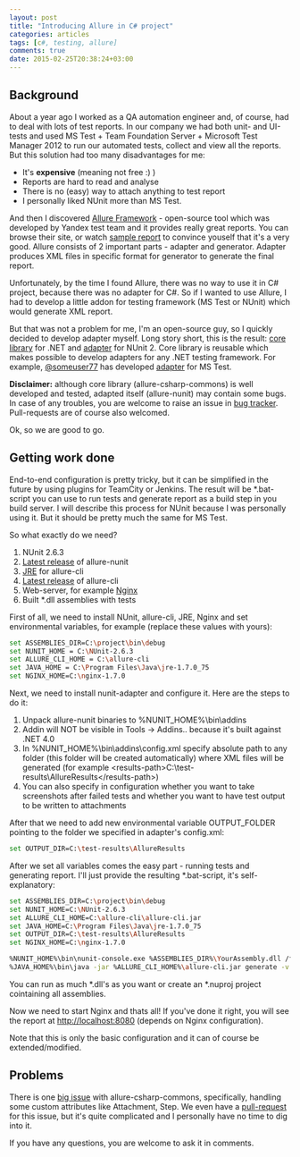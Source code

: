 ```yaml
---
layout: post
title: "Introducing Allure in C# project"
categories: articles
tags: [c#, testing, allure]
comments: true
date: 2015-02-25T20:38:24+03:00
---
```


Background
----------

<!-- TEASER START -->

About a year ago I worked as a QA automation engineer and, of course, had to deal with lots of test reports. In our company we had both unit- and UI-tests and used MS Test + Team Foundation Server + Microsoft Test Manager 2012 to run our automated tests, collect and view all the reports. But this solution had too many disadvantages for me:

 - It's **expensive** (meaning not free :) )
 - Reports are hard to read and analyse
 - There is no (easy) way to attach anything to test report
 - I personally liked NUnit more than MS Test.

<!-- TEASER STOP -->

And then I discovered [Allure Framework](http://allure.qatools.ru) - open-source tool which was developed by Yandex test team and it provides really great reports. You can browse their site, or watch [sample report](http://teamcity.qatools.ru/repository/download/allure_core_master_release/lastSuccessful/index.html?guest=1#/home) to convince youself that it's a very good. Allure consists of 2 important parts - adapter and generator. Adapter produces XML files in specific format for generator to generate the final report.

Unfortunately, by the time I found Allure, there was no way to use it in C# project, because there was no adapter for C#. So if I wanted to use Allure, I had to develop a little addon for testing framework (MS Test or NUnit) which would generate XML report.

But that was not a problem for me, I'm an open-source guy, so I quickly decided to develop adapter myself. Long story short, this is the result: [core library](https://github.com/allure-framework/allure-csharp-commons) for .NET and [adapter](https://github.com/allure-framework/allure-nunit) for NUnit 2. Core library is reusable which makes possible to develop adapters for any .NET testing framework. For example, [@someuser77](https://github.com/someuser77) has developed [adapter](https://github.com/allure-framework/allure-mstest-adapter) for MS Test.

**Disclaimer:** although core library (allure-csharp-commons) is well developed and tested, adapted itself (allure-nunit) may contain some bugs. In case of any troubles, you are welcome to raise an issue in  [bug tracker](https://github.com/allure-framework/allure-nunit/issues). Pull-requests are of course also welcomed.

Ok, so we are good to go.

Getting work done
-----------------

End-to-end configuration is pretty tricky, but it can be simplified in the future by using plugins for TeamCity or Jenkins. The result will be *.bat-script you can use to run tests and generate report as a build step in you build server. I will describe this process for NUnit because I was personally using it. But it should be pretty much the same for MS Test.

So what exactly do we need?

 1. NUnit 2.6.3
 1. [Latest release](https://github.com/allure-framework/allure-nunit/releases) of allure-nunit
 1. [JRE](http://www.oracle.com/technetwork/java/javase/downloads/index.html) for allure-cli
 1. [Latest release](https://github.com/allure-framework/allure-cli/releases) of allure-cli
 1. Web-server, for example [Nginx](http://nginx.org/)
 1. Built \*.dll assemblies with tests

First of all, we need to install NUnit, allure-cli, JRE, Nginx and set environmental variables, for example (replace these values with yours):

``` bash
set ASSEMBLIES_DIR=C:\project\bin\debug
set NUNIT_HOME = C:\NUnit-2.6.3
set ALLURE_CLI_HOME = C:\allure-cli
set JAVA_HOME = C:\Program Files\Java\jre-1.7.0_75
set NGINX_HOME=C:\nginx-1.7.0
```

Next, we need to install nunit-adapter and configure it. Here are the steps to do it:

 1. Unpack allure-nunit binaries to %NUNIT_HOME%\bin\addins
 1. Addin will NOT be visible in Tools -> Addins.. because it's built against .NET 4.0
 1. In %NUNIT_HOME%\bin\addins\config.xml specify absolute path to any folder (this folder will be created automatically) where XML files will be generated (for example &lt;results-path>C:\test-results\AllureResults&lt;/results-path>)
 1. You can also specify in configuration whether you want to take screenshots after failed tests and whether you want to have test output to be written to attachments

After that we need to add new environmental variable OUTPUT_FOLDER pointing to the folder we specified in adapter's config.xml:

``` bash
set OUTPUT_DIR=C:\test-results\AllureResults
```

After we set all variables comes the easy part - running tests and generating report. I'll just provide the resulting *.bat-script, it's self-explanatory:

``` bash
set ASSEMBLIES_DIR=C:\project\bin\debug
set NUNIT_HOME=C:\NUnit-2.6.3
set ALLURE_CLI_HOME=C:\allure-cli\allure-cli.jar
set JAVA_HOME=C:\Program Files\Java\jre-1.7.0_75
set OUTPUT_DIR=C:\test-results\AllureResults
set NGINX_HOME=C:\nginx-1.7.0

%NUNIT_HOME%\bin\nunit-console.exe %ASSEMBLIES_DIR%\YourAssembly.dll /framework=net-4.0
%JAVA_HOME%\bin\java -jar %ALLURE_CLI_HOME%\allure-cli.jar generate -v 1.4.0 %OUTPUT_DIR% -o %NGINX_HOME%\html\
```

You can run as much \*.dll's as you want or create an \*.nuproj project cointaining all assemblies.

Now we need to start Nginx and thats all! If you've done it right, you will see the report at [http://localhost:8080](http://localhost:8080) (depends on Nginx configuration).

Note that this is only the basic configuration and it can of course be extended/modified.

Problems
--------

There is one [big issue](https://github.com/allure-framework/allure-csharp-commons/issues/3) with allure-csharp-commons, specifically, handling some custom attributes like Attachment, Step. We even have a [pull-request](https://github.com/allure-framework/allure-csharp-commons/pull/15) for this issue, but it's quite complicated and I personally have no time to dig into it.

If you have any questions, you are welcome to ask it in comments.
